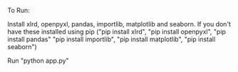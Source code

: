 To Run:


Install xlrd, openpyxl, pandas, importlib, matplotlib and seaborn. If you don't have these installed using pip ("pip install xlrd", "pip install openpyxl", "pip install pandas" "pip install importlib", "pip install matplotlib", "pip install seaborn")

Run "python app.py"

